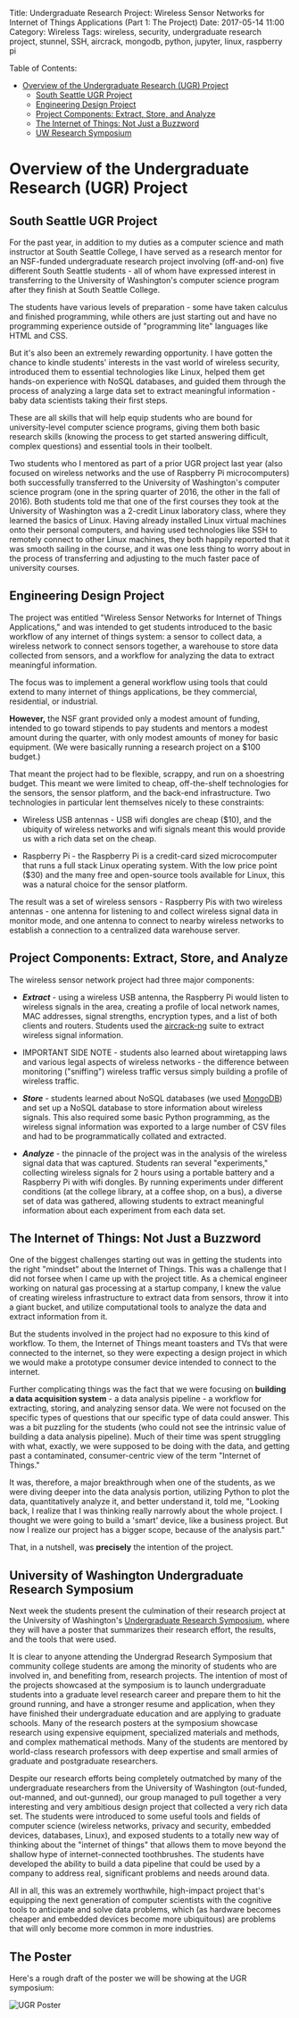 Title: Undergraduate Research Project: Wireless Sensor Networks for Internet of Things Applications (Part 1: The Project)
Date: 2017-05-14 11:00
Category: Wireless
Tags: wireless, security, undergraduate research project, stunnel, SSH, aircrack, mongodb, python, jupyter, linux, raspberry pi

Table of Contents:

* [Overview of the Undergraduate Research (UGR) Project](#ugr-overview)
	* [South Seattle UGR Project](#ugr-ugr)
	* [Engineering Design Project](#ugr-engr-design)
	* [Project Components: Extract, Store, and Analyze](#ugr-components)
	* [The Internet of Things: Not Just a Buzzword](#ugr-buzzword)
	* [UW Research Symposium](#ugr-uw)



<a name="ugr-overview"></a>
# Overview of the Undergraduate Research (UGR) Project

<a name="ugr-ugr"></a>
## South Seattle UGR Project

For the past year, in addition to my duties as a computer science and math instructor at South Seattle College,
I have served as a research mentor for an NSF-funded undergraduate research project involving (off-and-on) five different 
South Seattle students - all of whom have expressed interest in transferring to the University of Washington's 
computer science program after they finish at South Seattle College.

The students have various levels of preparation - some have taken calculus and finished programming, while others 
are just starting out and have no programming experience outside of "programming lite" languages like HTML and CSS. 

But it's also been an extremely rewarding opportunity. I have gotten the chance to kindle students' interests in the 
vast world of wireless security, introduced them to essential technologies like Linux, helped them get hands-on experience
with NoSQL databases, and guided them through the process of analyzing a large data set to extract meaningful information -
baby data scientists taking their first steps. 

These are all skills that will help equip students who are bound for university-level computer science programs,
giving them both basic research skills (knowing the process to get started answering difficult, complex questions) 
and essential tools in their toolbelt. 

Two students who I mentored as part of a prior UGR project last year (also focused on wireless networks 
and the use of Raspberry Pi microcomputers) both successfully transferred to the 
University of Washington's computer science program (one in the spring quarter of 2016, 
the other in the fall of 2016). Both students told me that one of the first courses they took 
at the University of Washington was a 2-credit Linux laboratory class, where they learned the basics of Linux.
Having already installed Linux virtual machines onto their personal computers, and having used technologies
like SSH to remotely connect to other Linux machines, they both happily reported that it was 
smooth sailing in the course, and it was one less thing to worry about in the 
process of transferring and adjusting to the much faster pace of university courses.

<a name="ugr-engr-design"></a>
## Engineering Design Project

The project was entitled "Wireless Sensor Networks for Internet of Things Applications," 
and was intended to get students introduced to the basic workflow of any 
internet of things system: a sensor to collect data, a wireless network to connect 
sensors together, a warehouse to store data collected from sensors,
and a workflow for analyzing the data to extract meaningful information.

The focus was to implement a general workflow using tools that could extend to 
many internet of things applications, be they commercial, residential, or industrial. 

**However,** the NSF grant provided only a modest amount of funding, intended to go toward
stipends to pay students and mentors a modest amount during the quarter, with only
modest amounts of money for basic equipment.  (We were basically running a research project on a $100 budget.)

That meant the project had to be flexible, scrappy, and run on a shoestring budget.
This meant we were limited to cheap, off-the-shelf technologies for the sensors,
the sensor platform, and the back-end infrastructure. Two technologies in particular
lent themselves nicely to these constraints:

* Wireless USB antennas - USB wifi dongles are cheap ($10), and the ubiquity of wireless
	networks and wifi signals meant this would provide us with a rich data set on the cheap.

* Raspberry Pi - the Raspberry Pi is a credit-card sized microcomputer that runs a full stack
	Linux operating system. With the low price point ($30) and the many free and open-source 
	tools available for Linux, this was a natural choice for the sensor platform.

The result was a set of wireless sensors - Raspberry Pis with two wireless antennas -
one antenna for listening to and collect wireless signal data in monitor mode,
and one antenna to connect to nearby wireless networks to establish a connection
to a centralized data warehouse server.

<a name="ugr-components"></a>
## Project Components: Extract, Store, and Analyze

The wireless sensor network project had three major components:

* ***Extract*** - using a wireless USB antenna, the Raspberry Pi would listen to
	wireless signals in the area, creating a profile of local network names,
	MAC addresses, signal strengths, encryption types, and a list of 
	both clients and routers. Students used the [aircrack-ng](http://aircrack-ng.org) 
	suite to extract wireless signal information.

* IMPORTANT SIDE NOTE - students also learned about wiretapping laws and various 
	legal aspects of wireless networks - the difference between monitoring ("sniffing") 
	wireless traffic versus simply building a profile of wireless traffic. 

* ***Store*** - students learned about NoSQL databases (we used [MongoDB](https://www.mongodb.com/))
	and set up a NoSQL database to store information about wireless signals. 
	This also required some basic Python programming, as the wireless signal information
	was exported to a large number of CSV files and had to be programmatically
	collated and extracted.

* ***Analyze*** - the pinnacle of the project was in the analysis of the wireless signal data
	that was captured. Students ran several "experiments," collecting wireless signals 
	for 2 hours using a portable battery and a Raspberry Pi with wifi dongles.
	By running experiments under different conditions (at the college library, 
	at a coffee shop, on a bus), a diverse set of data was gathered, allowing students
	to extract meaningful information about each experiment from each data set.

<a name="ugr-buzzword"></a>
## The Internet of Things: Not Just a Buzzword

One of the biggest challenges starting out was in getting the students into the 
right "mindset" about the Internet of Things. This was a challenge that 
I did not forsee when I came up with the project title. As a chemical engineer
working on natural gas processing at a startup company, I knew the value of 
creating wireless infrastructure to extract data from sensors, throw it into 
a giant bucket, and utilize computational tools to analyze the data and extract 
information from it.

But the students involved in the project had no exposure to this kind of workflow.
To them, the Internet of Things meant toasters and TVs that were connected to 
the internet, so they were expecting a design project in which we would make
a prototype consumer device intended to connect to the internet.

Further complicating things was the fact that we were focusing on 
**building a data acquisition system** - a data analysis pipeline - a workflow for 
extracting, storing, and analyzing sensor data. We were not focused
on the specific types of questions that our specific type of data 
could answer. This was a bit puzzling for the students (who could not see
the intrinsic value of building a data analysis pipeline).
Much of their time was spent struggling with what, exactly, we were
supposed to be doing with the data, and getting past a 
contaminated, consumer-centric view of the term "Internet of Things."

It was, therefore, a major breakthrough when one of the students, 
as we were diving deeper into the data analysis portion, utilizing Python 
to plot the data, quantitatively analyze it, and better understand it, 
told me, "Looking back, I realize that I was thinking really narrowly 
about the whole project. I thought we were going to build a 'smart' device, 
like a business project. But now I realize our project has a bigger scope, 
because of the analysis part." 

That, in a nutshell, was **precisely** the intention of the project.

<a name="ugr-uw"></a>
## University of Washington Undergraduate Research Symposium 

Next week the students present the culmination of their research project at the University of Washington's 
[Undergraduate Research Symposium](http://www.washington.edu/undergradresearch/symposium/), where they will have a poster
that summarizes their research effort, the results, and the tools that were used. 

It is clear to anyone attending the Undergrad Research Symposium that community college students are among the minority 
of students who are involved in, and benefiting from, research projects. The intention of most of the projects 
showcased at the symposium is to launch undergraduate students into a graduate level research career 
and prepare them to hit the ground running, and have a stronger resume and application,
when they have finished their undergraduate education and are applying to graduate schools.
Many of the research posters at the symposium showcase research using expensive equipment, specialized materials and methods,
and complex mathematical methods. Many of the students are mentored by world-class research professors 
with deep expertise and small armies of graduate and postgraduate researchers. 

Despite our research efforts being completely outmatched 
by many of the undergraduate researchers from the University of Washington 
(out-funded, out-manned, and out-gunned), our group managed to pull together a 
very interesting and very ambitious design project that collected a very rich data set.
The students were introduced to some useful tools and fields of computer science 
(wireless networks, privacy and security, embedded devices, databases, Linux), 
and exposed students to a totally new way of thinking about the "internet of things"
that allows them to move beyond the shallow hype of internet-connected toothbrushes. 
The students have developed the ability to build a data pipeline that could be used by a company
to address real, significant problems and needs around data. 

All in all, this was an extremely worthwhile, high-impact project that's equipping 
the next generation of computer scientists with the cognitive tools
to anticipate and solve data problems, which (as hardware becomes cheaper
and embedded devices become more ubiquitous) are problems that will only become 
more common in more industries.

<a name="ugr-poster"></a>
## The Poster

Here's a rough draft of the poster we will be showing at the UGR symposium: 

![UGR Poster](/images/ugr-poster.png)

